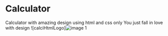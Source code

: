 # Calculator
Calculator with amazing design using html and css only You just fall in love with design
![calciHtmlLogo]![image 1](https://github.com/Girija2104/Calculator/assets/152016844/c1f84d11-38a0-4087-b9ac-4838264fc916)
